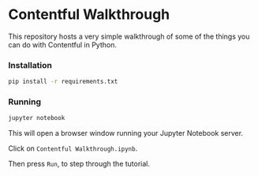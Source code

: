 # Contentful Walkthrough

This repository hosts a very simple walkthrough of some of the things you can do with Contentful in Python.

### Installation

```bash
pip install -r requirements.txt
```

### Running

```bash
jupyter notebook
```

This will open a browser window running your Jupyter Notebook server.

Click on `Contentful Walkthrough.ipynb`.

Then press `Run`, to step through the tutorial.
